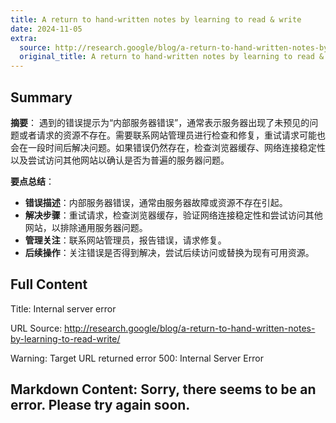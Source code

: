 ```yaml
---
title: A return to hand-written notes by learning to read & write
date: 2024-11-05
extra:
  source: http://research.google/blog/a-return-to-hand-written-notes-by-learning-to-read-write/
  original_title: A return to hand-written notes by learning to read & write
---
```

## Summary
**摘要**：
遇到的错误提示为“内部服务器错误”，通常表示服务器出现了未预见的问题或者请求的资源不存在。需要联系网站管理员进行检查和修复，重试请求可能也会在一段时间后解决问题。如果错误仍然存在，检查浏览器缓存、网络连接稳定性以及尝试访问其他网站以确认是否为普遍的服务器问题。

**要点总结**：
- **错误描述**：内部服务器错误，通常由服务器故障或资源不存在引起。
- **解决步骤**：重试请求，检查浏览器缓存，验证网络连接稳定性和尝试访问其他网站，以排除通用服务器问题。
- **管理关注**：联系网站管理员，报告错误，请求修复。
- **后续操作**：关注错误是否得到解决，尝试后续访问或替换为现有可用资源。
## Full Content
Title: Internal server error

URL Source: http://research.google/blog/a-return-to-hand-written-notes-by-learning-to-read-write/

Warning: Target URL returned error 500: Internal Server Error

Markdown Content:
Sorry, there seems to be an error. Please try again soon.
---------------------------------------------------------

